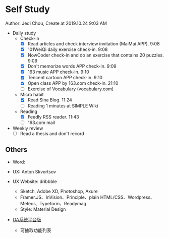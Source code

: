 # Self Study

Author: Jedi Chou, Create at 2019.10.24 9:03 AM

* Daily study
  * Check-in
    -[x] Read articles and check interview invitation (MaiMai APP). 9:08
    -[x] 101WeiQi daily exercise check-in. 9:08
    -[x] NowCoder check-in and do an exercise that contains 20 puzzles. 9:09
    -[x] Don't memorize words APP check-in. 9:09
    -[x] 163 music APP check-in. 9:10
    -[x] Tencent cartoon APP check-in. 9:10
    -[x] Open class APP by 163.com check-in. 21:10
    -[ ] Exercise of Vocabulary (vocabulary.com)

  * Micro habit
    -[x] Read Sina Blog. 11:24
    -[ ] Reading 1 minutes at SIMPLE Wiki

  * Reading
    -[x] Feedly RSS reader. 11:43
    -[ ] 163.com mail

* Weekly review
  -[ ] Read a thesis and don't record

## Others

* Word:
* UX: Anton Skvortsov
* UX Website: dribbble
  * Sketch, Adobe XD, Photoshop, Axure
  * Framer.JS、InVision、Principle、plain HTML/CSS、Wordpress、Meteor、Typeform、Readymag
  * Style: Material Design

* [OA系统平台版](https://www.fanpusoft.com/oa/lqx/)
  * 可抽取功能列表
